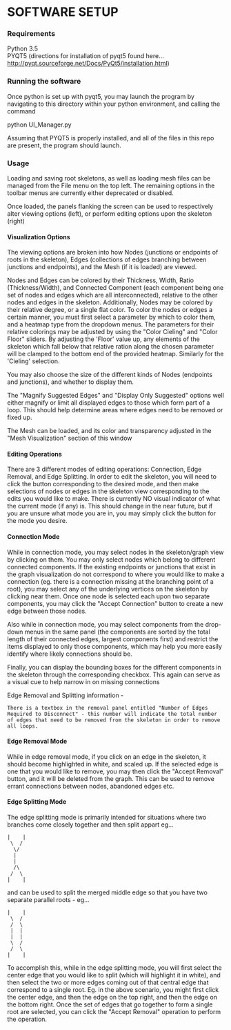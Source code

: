 # SOFTWARE SETUP

### Requirements ###

Python 3.5		
PYQT5 (directions for installation of pyqt5 found here... http://pyqt.sourceforge.net/Docs/PyQt5/installation.html)



### Running the software ###

Once python is set up with pyqt5, you may launch the program by navigating to this directory within your python environment, and calling the command

python UI_Manager.py


Assuming that PYQT5 is properly installed, and all of the files in this repo are present, the program should launch.


### Usage ###

Loading and saving root skeletons, as well as loading mesh files can be managed from the File menu on the top left.  The remaining options in the toolbar menus are currently either deprecated or disabled.

Once loaded, the panels flanking the screen can be used to respectively alter viewing options (left), or perform editing options upon the skeleton (right)



#### Visualization Options ####

The viewing options are broken into how Nodes (junctions or endpoints of roots in the skeleton), Edges (collections of edges branching between junctions and endpoints), and the Mesh (if it is loaded) are viewed.

Nodes and Edges can be colored by their Thickness, Width, Ratio (Thickness/Width), and Connected Component (each component being one set of nodes and edges which are all interconnected), relative to the other nodes and edges in the skeleton.  Additionally, Nodes may be colored by their relative degree, or a single flat color.  To color the nodes or edges a certain manner, you must first select a parameter by which to color them, and a heatmap type from the dropdown menus.  The parameters for their relative colorings may be adjusted by using the "Color Cieling" and "Color Floor" sliders.  By adjusting the 'Floor' value up, any elements of the skeleton which fall below that relative ration along the chosen parameter will be clamped to the bottom end of the provided heatmap.  Similarly for the 'Cieling' selection.

You may also choose the size of the different kinds of Nodes (endpoints and junctions), and whether to display them.

The "Magnify Suggested Edges" and "Display Only Suggested" options well either magnify or limit all displayed edges to those which form part of a loop.  This should help determine areas where edges need to be removed or fixed up.


The Mesh can be loaded, and its color and transparency adjusted in the "Mesh Visualization" section of this window



#### Editing Operations ####

There are 3 different modes of editing operations: Connection, Edge Removal, and Edge Splitting.  In order to edit the skeleton, you will need to click the button corresponding to the desired mode, and then make selections of nodes or edges in the skeleton view corresponding to the edits you would like to make.  There is currently NO visual indicator of what the current mode (if any) is.  This should change in the near future, but if you are unsure what mode you are in, you may simply click the button for the mode you desire.

#### Connection Mode ####

While in connection mode, you may select nodes in the skeleton/graph view by clicking on them.  You may only select nodes which belong to different connected components.  If the existing endpoints or junctions that exist in the graph visualization do not correspond to where you would like to make a connection (eg. there is a connection missing at the branching point of a root), you may select any of the underlying vertices on the skeleton by clicking near them.  Once one node is selected each upon two separate components, you may click the "Accept Connection" button to create a new edge between those nodes.

Also while in connection mode, you may select components from the drop-down menus in the same panel (the components are sorted by the total length of their connected edges, largest components first) and restrict the items displayed to only those components, which may help you more easily identify where likely connections should be.

Finally, you can display the bounding boxes for the different components in the skeleton through the corresponding checkbox.  This again can serve as a visual cue to help narrow in on missing connections

Edge Removal and Splitting information -
	
	There is a textbox in the removal panel entitled "Number of Edges Required to Disconnect" - this number will indicate the total number of edges that need to be removed from the skeleton in order to remove all loops.

#### Edge Removal Mode ####
	
While in edge removal mode, if you click on an edge in the skeleton, it should become highlighted in white, and scaled up.  If the selected edge is one that you would like to remove, you may then click the "Accept Removal" button, and it will be deleted from the graph.  This can be used to remove errant connections between nodes, abandoned edges etc.

#### Edge Splitting Mode ####
	
The edge splitting mode is primarily intended for situations where two branches come closely together and then split appart eg...

    |    |
     \  /
      \/
      |
      |
      /\
     /  \
    |    |


and can be used to split the merged middle edge so that you have two separate parallel roots - eg...

    |    |
     \  /
     /  \
     |  |
     |  |
     \  /
     /  \
    |    |

To accomplish this, while in the edge splitting mode, you will first select the center edge that you would like to split (which will highlight it in white), and then select the two or more edges coming out of that central edge that correspond to a single root.  Eg. in the above scenario, you might first click the center edge, and then the edge on the top right, and then the edge on the bottom right.  Once the set of edges that go together to form a single root are selected, you can click the "Accept Removal" operation to perform the operation.

